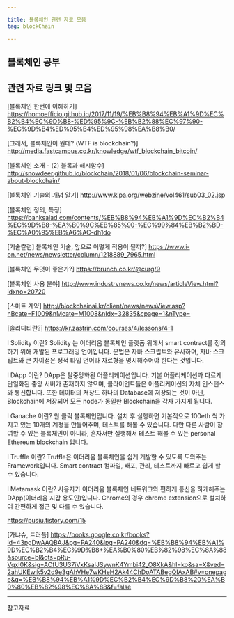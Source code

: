 ```yaml
---

title: 블록체인 관련 자료 모음
tag: blockChain

---
```


## 블록체인 공부


## 관련 자료 링크 및 모음

[블록체인 한번에 이해하기]
https://homoefficio.github.io/2017/11/19/%EB%B8%94%EB%A1%9D%EC%B2%B4%EC%9D%B8-%ED%95%9C-%EB%B2%88%EC%97%90-%EC%9D%B4%ED%95%B4%ED%95%98%EA%B8%B0/


[그래서, 블록체인이 뭔데? (WTF is blockchain?)]
http://media.fastcampus.co.kr/knowledge/wtf_blockchain_bitcoin/


[블록체인 소개 - (2) 블록과 해시함수]
http://snowdeer.github.io/blockchain/2018/01/06/blockchain-seminar-about-blockchain/

[블록체인 기술의 개념 알기]
http://www.kipa.org/webzine/vol461/sub03_02.jsp

[블록체인 정의, 특징]
https://banksalad.com/contents/%EB%B8%94%EB%A1%9D%EC%B2%B4%EC%9D%B8-%EA%B0%9C%EB%85%90-%EC%99%84%EB%B2%BD-%EC%A0%95%EB%A6%AC-dh1do

[기술칼럼] 블록체인 기술, 앞으로 어떻게 적용이 될까?]
https://www.i-on.net/news/newsletter/column/1218889_7965.html

[블록체인 무엇이 좋은가?]
https://brunch.co.kr/@curg/9

[블록체인 사용 분야]
http://www.industrynews.co.kr/news/articleView.html?idxno=20720

[스마트 계약]
http://blockchainai.kr/client/news/newsView.asp?nBcate=F1009&nMcate=M1008&nIdx=32835&cpage=1&nType=

[솔리디티란?]
https://kr.zastrin.com/courses/4/lessons/4-1

l  Solidity 이란?
Solidity 는 이더리움 블록체인 플랫폼 위에서 smart contract를 정의하기 위해 개발된 프로그래밍 언어입니다. 문법은 자바 스크립트와 유사하며, 자바 스크립트와 큰 차이점은 정적 타입 언어라 자료형을 명시해주어야 한다는 것입니다.
 
l  DApp 이란?
DApp은 탈중앙화된 어플리케이션입니다. 기본 어플리케이션과 다르게 단일화된 중앙 서버가 존재하지 않으며, 클라이언트들은 어플리케이션의 자체 인스턴스와 통신합니다. 또한 데이터의 저장도 하나의 Database에 저장되는 것이 아닌, Blockchain에 저장되어 모든 node가 동일한 Blockchain을 각자 가지게 됩니다.
 
l  Ganache 이란?
원 클릭 블록체인입니다. 설치 후 실행하면 기본적으로 100eth 씩 가지고 있는 10개의 계정을 만들어주며, 테스트를 해볼 수 있습니다. 다만 다른 사람이 참여할 수 있는 블록체인이 아니라, 혼자서만 실행해서 테스트 해볼 수 있는 personal Ethereum blockchain 입니다.
 
l  Truffle 이란?
Truffle은 이더리움 블록체인을 쉽게 개발할 수 있도록 도와주는 Framework입니다. Smart contract 컴파일, 배포, 관리, 테스트까지 빠르고 쉽게 할 수 있습니다.
 
l  Metamask 이란?
사용자가 이더리움 블록체인 네트워크와 편하게 통신을 하게해주는 DApp(이더리움 지갑 용도인)입니다. Chrome의 경우 chrome extension으로 설치하여 간편하게 접근 및 다룰 수 있습니다.

https://pusiu.tistory.com/15


[가냐슈, 트러플]
https://books.google.co.kr/books?id=43pgDwAAQBAJ&pg=PA240&lpg=PA240&dq=%EB%B8%94%EB%A1%9D%EC%B2%B4%EC%9D%B8+%EA%B0%80%EB%82%98%EC%8A%88&source=bl&ots=pRu-VqxI0K&sig=ACfU3U37iVxKsaIJSywnK4Ymbi42_O8XkA&hl=ko&sa=X&ved=2ahUKEwik5v2d9e3gAhVHe7wKHeH2Ak44ChDoATABegQIAxAB#v=onepage&q=%EB%B8%94%EB%A1%9D%EC%B2%B4%EC%9D%B8%20%EA%B0%80%EB%82%98%EC%8A%88&f=false



- - -

참고자료
